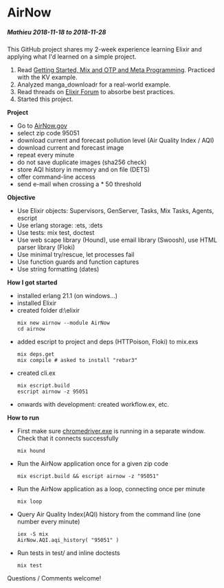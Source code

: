 # AirNow
##### Mathieu 2018-11-18 to 2018-11-28

This GitHub project shares my 2-week experience learning Elixir and applying what I'd learned on a simple project.

1. Read [Getting Started, Mix and OTP and Meta Programming](https://elixir-lang.org/getting-started/introduction.html). Practiced with the KV example.
2. Analyzed manga_downloadr for a real-world example.
3. Read threads on [Elixir Forum](https://elixirforum.com) to absorbe best practices.
4. Started this project.

**Project**
  * Go to [AirNow.gov](https://www.airnow.gov/)
  * select zip code 95051
  * download current and forecast pollution level (Air Quality Index / AQI)
  * download current and forecast image
  * repeat every minute
  * do not save duplicate images (sha256 check)
  * store AQI history in memory and on file (DETS)
  * offer command-line access
  * send e-mail when crossing a * 50 threshold

**Objective**

  * Use Elixir objects: Supervisors, GenServer, Tasks, Mix Tasks, Agents, escript
  * Use erlang storage: :ets, :dets
  * Use tests: mix test, doctest
  * Use web scape library (Hound), use email library (Swoosh), use HTML parser library (Floki)
  * Use minimal try/rescue, let processes fail
  * Use function guards and function captures
  * Use string formatting (dates)

**How I got started**

  * installed erlang 21.1 (on windows...)
  * installed Elixir
  * created folder d:\elixir
	```
	mix new airnow --module AirNow
	cd airnow
	```
  * added escript to project and deps (HTTPoison, Floki) to mix.exs
	```
	mix deps.get
	mix compile # asked to install "rebar3"
	```
  * created cli.ex
	```
	mix escript.build
	escript airnow -z 95051
	```
  * onwards with development: created workflow.ex, etc.

**How to run**

  * First make sure [chromedriver.exe](http://chromedriver.chromium.org/downloads) is running in a separate window.
		Check that it connects successfully
	```
	mix hound
	```
    
  * Run the AirNow application once for a given zip code
	```
	mix escript.build && escript airnow -z "95051"
	```
  * Run the AirNow application as a loop, connecting once per minute
	```
	mix loop
	```
  * Query Air Quality Index(AQI) history from the command line (one number every minute)
	```
	iex -S mix
	AirNow.AQI.aqi_history( "95051" )
	```
  * Run tests in test/ and inline doctests
	```
	mix test
	```
	
Questions / Comments welcome!
